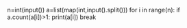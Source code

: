 n=int(input())
a=list(map(int,input().split()))
for i in  range(n):
  if  a.count(a[i])>1:
    print(a[i])
    break
  
